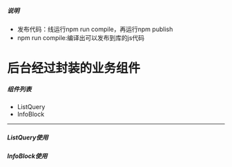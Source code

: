 ##### 说明
* 发布代码：线运行npm run compile，再运行npm publish
* npm run compile:编译出可以发布到库的js代码



# 后台经过封装的业务组件

##### 组件列表
* ListQuery
* InfoBlock

------

##### ListQuery使用


##### InfoBlock使用


